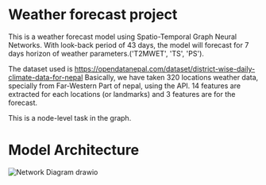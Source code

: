 # Weather forecast project
This is a weather forecast model using Spatio-Temporal Graph Neural Networks.
With look-back period of 43 days, the model will forecast for 7 days horizon of weather parameters.('T2MWET', 'TS', 'PS').

The dataset used is https://opendatanepal.com/dataset/district-wise-daily-climate-data-for-nepal
Basically, we have taken 320 locations weather data, specially from Far-Western Part of nepal, using the API.
14 features are extracted for each locations (or landmarks) and 3 features are for the forecast. 

This is a node-level task in the graph.

# Model Architecture
![Network Diagram drawio](https://github.com/user-attachments/assets/69e56b33-6857-4902-8534-3b31f28b5451)
